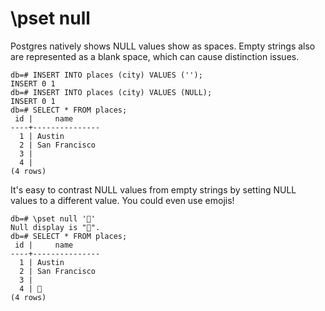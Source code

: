 # \pset null

Postgres natively shows NULL values show as spaces. Empty strings also are represented as a blank space, which can cause distinction issues.

```
db=# INSERT INTO places (city) VALUES ('');
INSERT 0 1
db=# INSERT INTO places (city) VALUES (NULL);
INSERT 0 1
db=# SELECT * FROM places;
 id |     name
----+---------------
  1 | Austin
  2 | San Francisco
  3 |
  4 |
(4 rows)
```

It's easy to contrast NULL values from empty strings by setting NULL values to a different value. You could even use emojis!

```
db=# \pset null '💩'
Null display is "💩".
db=# SELECT * FROM places;
 id |     name
----+---------------
  1 | Austin
  2 | San Francisco
  3 |
  4 | 💩
(4 rows)
```
